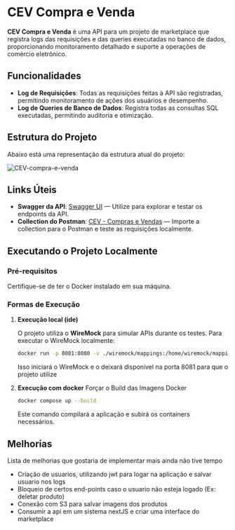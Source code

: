 # CEV Compra e Venda

**CEV Compra e Venda** é uma API para um projeto de marketplace que registra logs das requisições e das queries executadas no banco de dados, proporcionando monitoramento detalhado e suporte a operações de comércio eletrônico.

## Funcionalidades

- **Log de Requisições**: Todas as requisições feitas à API são registradas, permitindo monitoramento de ações dos usuários e desempenho.
- **Log de Queries de Banco de Dados**: Registra todas as consultas SQL executadas, permitindo auditoria e otimização.

## Estrutura do Projeto

Abaixo está uma representação da estrutura atual do projeto:

![CEV-compra-e-venda](https://github.com/user-attachments/assets/a4cbbf18-05b3-42b8-9981-e9596500c028)

## Links Úteis

- **Swagger da API**: [Swagger UI](http://ec2-44-215-112-249.compute-1.amazonaws.com:8080/swagger) — Utilize para explorar e testar os endpoints da API.
- **Collection do Postman**: [CEV - Compras e Vendas](https://github.com/LucasACampos/CEV_compra-e-venda/blob/main/CEV%20-%20Compras%20e%20vendas.postman_collection.json) — Importe a collection para o Postman e teste as requisições localmente.

## Executando o Projeto Localmente

### Pré-requisitos

Certifique-se de ter o Docker instalado em sua máquina.

### Formas de Execução

1. **Execução local (ide)**

   O projeto utiliza o **WireMock** para simular APIs durante os testes. Para executar o WireMock localmente:

   ```bash
   docker run -p 8081:8080 -v ./wiremock/mappings:/home/wiremock/mappings rodolpheche/wiremock
   ```
   Isso iniciará o WireMock e o deixará disponível na porta 8081 para que o projeto utilize

2. **Execução com docker**
   Forçar o Build das Imagens Docker
   
   ```bash
   docker compose up --build
   ```
   Este comando compilará a aplicação e subirá os containers necessários.

## Melhorias

Lista de melhorias que gostaria de implementar mais ainda não tive tempo

- Criação de usuarios, utilizando jwt para logar na aplicação e salvar usuario nos logs
- Bloqueio de certos end-points caso o usuario não esteja logado (Ex: deletar produto)
- Conexão com S3 para salvar imagens dos produtos
- Consumir a api em um sistema nextJS e criar uma interface do marketplace
